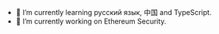 
<!-- <div align="center">
  <img height="180em" src="https://github-readme-stats.vercel.app/api/top-langs/?username=bronzeDisc&layout=compact&langs_count=7&theme=dracula"/>
</div> -->
- 🌱 I’m currently learning русский язык, 中国 and TypeScript.
- 🔭 I’m currently working on Ethereum Security.
<!-- 

- 🌱 I’m currently learning русский язык, TypeScript, Redis, GraphQL and MongoDB.
- 🔭 I’m currently working on ...
- 🌱 I’m currently learning русский язык
- 👯 I’m looking to collaborate on ...
- 🤔 I’m looking for help with ...
- 💬 Ask me about ...
- 📫 How to reach me: ...
- ⚡ Fun fact: ...
-->

